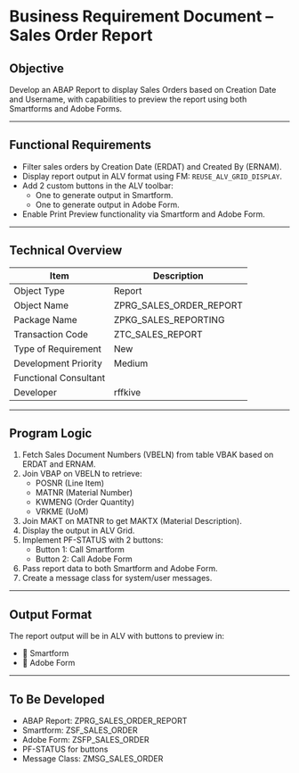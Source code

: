 # Business Requirement Document – Sales Order Report

## Objective

Develop an ABAP Report to display Sales Orders based on Creation Date and Username, with capabilities to preview the report using both Smartforms and Adobe Forms.

---

## Functional Requirements

- Filter sales orders by Creation Date (ERDAT) and Created By (ERNAM).
- Display report output in ALV format using FM: `REUSE_ALV_GRID_DISPLAY`.
- Add 2 custom buttons in the ALV toolbar:
  - One to generate output in Smartform.
  - One to generate output in Adobe Form.
- Enable Print Preview functionality via Smartform and Adobe Form.

---

## Technical Overview

| Item                          | Description                          |
|-------------------------------|--------------------------------------|
| Object Type                   | Report                               |
| Object Name                   | ZPRG_SALES_ORDER_REPORT              |
| Package Name                  | ZPKG_SALES_REPORTING                 |
| Transaction Code              | ZTC_SALES_REPORT                     |
| Type of Requirement           | New                                  |
| Development Priority          | Medium                               |
| Functional Consultant         | <Name of the Functional Consultant>  |
| Developer                     | rffkive                              |

---

## Program Logic

1. Fetch Sales Document Numbers (VBELN) from table VBAK based on ERDAT and ERNAM.
2. Join VBAP on VBELN to retrieve:
   - POSNR (Line Item)
   - MATNR (Material Number)
   - KWMENG (Order Quantity)
   - VRKME (UoM)
3. Join MAKT on MATNR to get MAKTX (Material Description).
4. Display the output in ALV Grid.
5. Implement PF-STATUS with 2 buttons:
   - Button 1: Call Smartform
   - Button 2: Call Adobe Form
6. Pass report data to both Smartform and Adobe Form.
7. Create a message class for system/user messages.

---

## Output Format

The report output will be in ALV with buttons to preview in:
- 📄 Smartform
- 🧾 Adobe Form

---

## To Be Developed

- ABAP Report: ZPRG_SALES_ORDER_REPORT
- Smartform: ZSF_SALES_ORDER
- Adobe Form: ZSFP_SALES_ORDER
- PF-STATUS for buttons
- Message Class: ZMSG_SALES_ORDER

